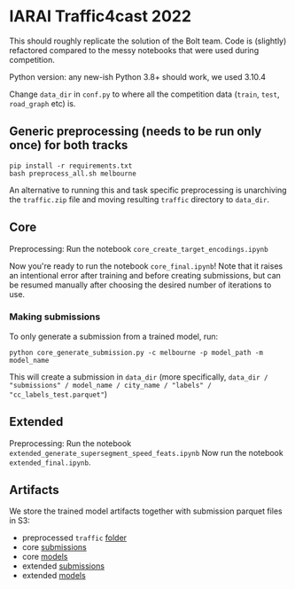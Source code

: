 # IARAI Traffic4cast 2022

This should roughly replicate the solution of the Bolt team. Code is (slightly) refactored compared to the messy
notebooks that were used during competition.

Python version: any new-ish Python 3.8+ should work, we used 3.10.4

Change `data_dir` in `conf.py` to where all the competition data (`train`, `test`, `road_graph` etc) is.

## Generic preprocessing (needs to be run only once) for both tracks

```
pip install -r requirements.txt
bash preprocess_all.sh melbourne
```

An alternative to running this and task specific preprocessing is unarchiving the `traffic.zip` file and moving  resulting `traffic` directory
to `data_dir`.

## Core

Preprocessing:
Run the notebook `core_create_target_encodings.ipynb`

Now you're ready to run the notebook `core_final.ipynb`! Note that it raises an intentional error after training and
before creating submissions, but can be resumed manually after choosing the desired number of iterations to use.

### Making submissions

To only generate a submission from a trained model, run:

```
python core_generate_submission.py -c melbourne -p model_path -m model_name
```

This will create a submission in `data_dir` (more
specifically, `data_dir / "submissions" / model_name / city_name / "labels" / "cc_labels_test.parquet"`)

## Extended

Preprocessing:
Run the notebook `extended_generate_supersegment_speed_feats.ipynb`
Now run the notebook `extended_final.ipynb`.

## Artifacts

We store the trained model artifacts together with submission parquet files in S3:

- preprocessed `traffic` [folder](https://t4c22-data.s3.eu-central-1.amazonaws.com/traffic.zip)
- core [submissions](https://t4c22-data.s3.eu-central-1.amazonaws.com/submissions/core.zip)
- core [models](https://t4c22-data.s3.eu-central-1.amazonaws.com/models/core.zip)
- extended [submissions](https://t4c22-data.s3.eu-central-1.amazonaws.com/submissions/extended.zip)
- extended [models](https://t4c22-data.s3.eu-central-1.amazonaws.com/models/extended.zip)
